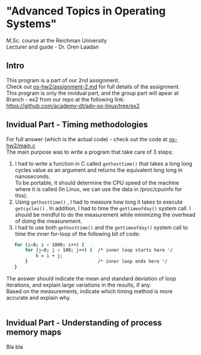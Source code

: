 # "Advanced Topics in Operating Systems" 
 M.Sc. course at the Reichman University <br/>
 Lecturer and guide - Dr. Oren Laadan <br/>
## Intro

This program is a part of our 2nd assignment. <br/>
Check out <a href="https://github.com/GlaiChen/os-hw2/blob/main/assignment-2.md">os-hw2/assignment-2.md</a> for full details of the assignment. <br/>
This program is only the invidual part, and the group part will apear at Branch - ex2 from our repo at the following link: <br/>https://github.com/academy-dt/adv-os-linux/tree/ex2 </br>

## Invidual Part - Timing methodologies
For full answer (which is the actual code) - check out the code at <a href="https://github.com/GlaiChen/os-hw2/blob/main/main.c">os-hw2/main.c </a> <br/>
The main purpose was to write a program that take care of 3 steps:
1. I had to write a function in C called `gethosttime()`  that takes a long long cycles value as an argument and returns the equivalent long long in nanoseconds. <br/>
   To be portable, it should determine the CPU speed of the machine where it is called (In Linux, we can use the data in /proc/cpuinfo for this).
2. Using `gethosttime()` , I had to measure how long it takes to execute `getcycles()` . In addition, I had to time the `gettimeofday()`  system call. 
   I should be mindful to do the measurement while minimizing the overhead of doing the measurement.
3. I had to use both `gethosttime()`  and the `gettimeofday()`  system call to time the inner for-loop of the following bit of code:
```bash
   for (i=0; i < 1000; i++) {
       for (j=0; j < 100; j++) {  /* inner loop starts here */
           k = i + j;  
       }                          /* inner loop ends here */
   }
```
   The answer should indicate the mean and standard deviation of loop iterations, and explain large variations in the results, if any. <br/>
   Based on the measurements, indicate which timing method is more accurate and explain why. <br/>
<br/>   
## Invidual Part - Understanding of process memory maps
Bla bla
